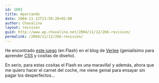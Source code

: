 ```yaml
---
id: 1003
title: Aparcando
date: 2004-11-12T13:59:20+02:00
author: Chavalina
layout: revision
guid: http://www.wp.chavalina.net/2004/11/12/266-revision/
permalink: /2004/11/12/266-revision/
---
```

He encontrado <a href="http://adverts.freeloader.com/zurich/" target="_blank">este juego</a> (en Flash) en el blog de <a href="http://veerle.duoh.com/index.php?id=P266" target="_blank">Verlee</a> (genial&iacute;simo para aprender <acronym title="Cascade Style Sheets">CSS</acronym> y cositas de dise&ntilde;o).

En serio, para estas cositas el Flash es una maravilla! y además, ahora que me quiero hacer el carnet del coche, me viene genial para ensayar sin pagar los desperfectos…
